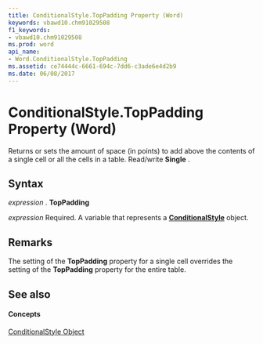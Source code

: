```yaml
---
title: ConditionalStyle.TopPadding Property (Word)
keywords: vbawd10.chm91029508
f1_keywords:
- vbawd10.chm91029508
ms.prod: word
api_name:
- Word.ConditionalStyle.TopPadding
ms.assetid: ce74444c-6661-694c-7dd6-c3ade6e4d2b9
ms.date: 06/08/2017
---
```



# ConditionalStyle.TopPadding Property (Word)

Returns or sets the amount of space (in points) to add above the contents of a single cell or all the cells in a table. Read/write **Single** .


## Syntax

 _expression_ . **TopPadding**

 _expression_ Required. A variable that represents a **[ConditionalStyle](conditionalstyle-object-word.md)** object.


## Remarks

The setting of the **TopPadding** property for a single cell overrides the setting of the **TopPadding** property for the entire table.


## See also


#### Concepts


[ConditionalStyle Object](conditionalstyle-object-word.md)

